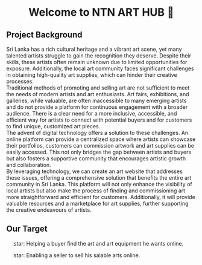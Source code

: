 <h1 align="center">Welcome to NTN ART HUB  👋</h1>

<h2>Project Background</h2>
<p>Sri Lanka has a rich cultural heritage and a vibrant art scene, yet many talented artists struggle to gain the recognition they deserve. Despite their skills, these artists often remain unknown due to limited opportunities for exposure. Additionally, the local art community faces significant challenges in obtaining high-quality art supplies, which can hinder their creative processes.
<br/>
Traditional methods of promoting and selling art are not sufficient to meet the needs of modern artists and art enthusiasts. Art fairs, exhibitions, and galleries, while valuable, are often inaccessible to many emerging artists and do not provide a platform for continuous engagement with a broader audience. There is a clear need for a more inclusive, accessible, and efficient way for artists to connect with potential buyers and for customers to find unique, customized art pieces.
<br/>
The advent of digital technology offers a solution to these challenges. An online platform can provide a centralized space where artists can showcase their portfolios, customers can commission artwork and art supplies can be easily accessed. This not only bridges the gap between artists and buyers but also fosters a supportive community that encourages artistic growth and collaboration.
<br/>
By leveraging technology, we can create an art website that addresses these issues, offering a comprehensive solution that benefits the entire art community in Sri Lanka. This platform will not only enhance the visibility of local artists but also make the process of finding and commissioning art more straightforward and efficient for customers. Additionally, it will provide valuable resources and a marketplace for art supplies, further supporting the creative endeavours of artists.
</p>

<h2>Our Target</h2>
<p>&nbsp;&nbsp;&nbsp;&nbsp;:star: Helping a buyer find the art and art equipment he wants online.</p>
<p>&nbsp;&nbsp;&nbsp;&nbsp;:star: Enabling a seller to sell his salable arts online.</p>
